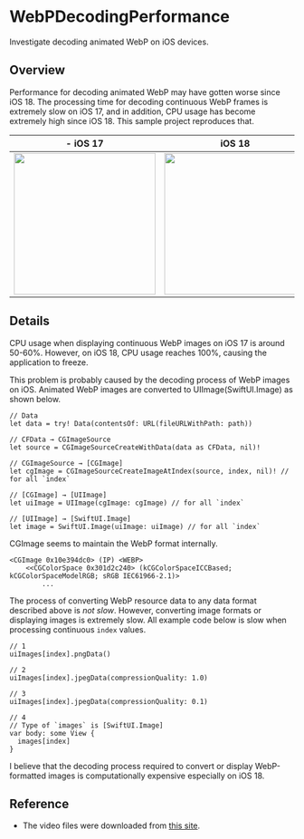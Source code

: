# WebPDecodingPerformance
Investigate decoding animated WebP on iOS devices.

## Overview
Performance for decoding animated WebP may have gotten worse since iOS 18. The processing time for decoding continuous WebP frames is extremely slow on iOS 17, and in addition, CPU usage has become extremely high since iOS 18. This sample project reproduces that.

| - iOS 17 | iOS 18 |
|:---:|:---:|
| <kbd><img src="https://github.com/user-attachments/assets/bc154a30-993c-4320-a7fc-1ff14df666e0" width="250"></kbd> | <kbd><img src="https://github.com/user-attachments/assets/0103cf4a-45cc-4f85-a0ce-16011b968a7d" width="250"></kbd> |

## Details
CPU usage when displaying continuous WebP images on iOS 17 is around 50-60%. However, on iOS 18, CPU usage reaches 100%, causing the application to freeze.

This problem is probably caused by the decoding process of WebP images on iOS. Animated WebP images are converted to UIImage(SwiftUI.Image) as shown below.

```
// Data
let data = try! Data(contentsOf: URL(fileURLWithPath: path))

// CFData → CGImageSource
let source = CGImageSourceCreateWithData(data as CFData, nil)!

// CGImageSource → [CGImage]
let cgImage = CGImageSourceCreateImageAtIndex(source, index, nil)! // for all `index`

// [CGImage] → [UIImage]
let uiImage = UIImage(cgImage: cgImage) // for all `index`

// [UIImage] → [SwiftUI.Image] 
let image = SwiftUI.Image(uiImage: uiImage) // for all `index`
```

CGImage seems to maintain the WebP format internally.

```
<CGImage 0x10e394dc0> (IP) <WEBP>
	<<CGColorSpace 0x301d2c240> (kCGColorSpaceICCBased; kCGColorSpaceModelRGB; sRGB IEC61966-2.1)>
		...
```

The process of converting WebP resource data to any data format described above is _not slow_. However, converting image formats or displaying images is extremely slow. All example code below is slow when processing continuous `index` values.

```
// 1
uiImages[index].pngData() 

// 2
uiImages[index].jpegData(compressionQuality: 1.0)

// 3
uiImages[index].jpegData(compressionQuality: 0.1)

// 4
// Type of `images` is [SwiftUI.Image]
var body: some View {
  images[index]
}
```

I believe that the decoding process required to convert or display WebP-formatted images is computationally expensive especially on iOS 18.

## Reference

- The video files were downloaded from [this site](https://video-ac.com/video/746).

